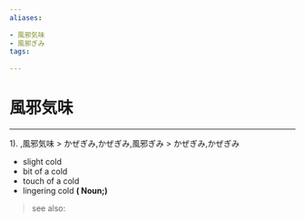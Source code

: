 ```yaml
---
aliases:
    
- 風邪気味
- 風邪ぎみ
tags:
    
---
```


# 風邪気味
---
1).
,風邪気味 > かぜぎみ,かぜぎみ,風邪ぎみ > かぜぎみ,かぜぎみ

- slight cold
- bit of a cold
- touch of a cold
- lingering cold
**( Noun;)**
> see also: 
            